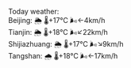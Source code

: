 Today weather:  
Beijing: 🌦   🌡️+17°C 🌬️←4km/h  
Tianjin: 🌦   🌡️+18°C 🌬️↙22km/h  
Shijiazhuang: 🌦   🌡️+17°C 🌬️↘9km/h  
Tangshan: 🌧   🌡️+18°C 🌬️←17km/h  
